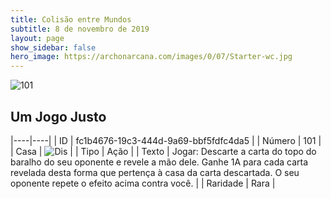 ```yaml
---
title: Colisão entre Mundos
subtitle: 8 de novembro de 2019
layout: page
show_sidebar: false
hero_image: https://archonarcana.com/images/0/07/Starter-wc.jpg
---
```


![101](https://cdn.keyforgegame.com/media/card_front/pt/452_101_WHC3943JXVGC_pt.png)

## Um Jogo Justo

|----|----|
| ID | fc1b4676-19c3-444d-9a69-bbf5fdfc4da5 |
| Número | 101 |
| Casa | ![Dis](https://archonarcana.com/images/thumb/e/e8/Dis.png/22px-Dis.png "Dis") |
| Tipo | Ação |
| Texto | Jogar: Descarte a carta do topo do baralho do seu oponente e revele a mão dele. Ganhe 1A para cada carta revelada desta forma que pertença à casa da  carta descartada. O seu oponente repete o efeito acima contra você. |
| Raridade | Rara |
